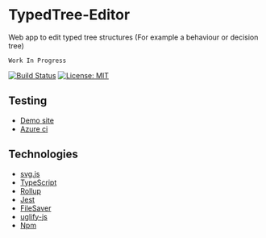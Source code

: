 ﻿# TypedTree-Editor
Web app to edit typed tree structures (For example a behaviour or decision tree)

`Work In Progress`

[![Build Status](https://dev.azure.com/bastian-blokland/TypedTree-Editor/_apis/build/status/BastianBlokland.typedtree-editor?branchName=master)](https://dev.azure.com/bastian-blokland/TypedTree-Editor/_build/latest?definitionId=3?branchName=master)
[![License: MIT](https://img.shields.io/badge/License-MIT-blue.svg)](LICENSE)

## Testing
* [Demo site](https://bastian.tech/tree/)
* [Azure ci](https://dev.azure.com/bastian-blokland/TypedTree-Editor/_build)

## Technologies
* [svg.js](https://github.com/svgdotjs/svg.js)
* [TypeScript](https://github.com/Microsoft/TypeScript)
* [Rollup](https://github.com/rollup/rollup)
* [Jest](https://github.com/facebook/jest)
* [FileSaver](https://github.com/eligrey/FileSaver.js)
* [uglify-js](https://github.com/mishoo/UglifyJS2)
* [Npm](https://github.com/npm/cli)
